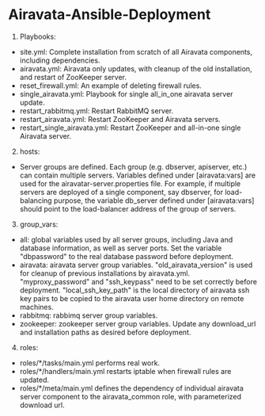 Airavata-Ansible-Deployment
===========================
1. Playbooks:
  - site.yml: Complete installation from scratch of all Airavata components, including dependencies. 
  - airavata.yml: Airavata only updates, with cleanup of the old installation, and restart of ZooKeeper server. 
  - reset_firewall.yml: An example of deleting firewall rules. 
  - single_airavata.yml: Playbook for single all_in_one airavata server update. 
  - restart_rabbitmq.yml: Restart RabbitMQ server.
  - restart_airavata.yml: Restart ZooKeeper and Airavata servers.
  - restart_single_airavata.yml: Restart ZooKeeper and all-in-one single Airavata server. 

2. hosts:
  - Server groups are defined. Each group (e.g. dbserver, apiserver, etc.) can contain multiple servers. Variables defined under [airavata:vars] are used for the airavatar-server.properties file. For example, if multiple servers are deployed of a single component, say dbserver, for load-balancing purpose, the variable db_server defined under [airavata:vars] should point to the load-balancer address of the group of servers. 

3. group_vars:
  - all: global variables used by all server groups, including Java and database information, as well as server ports. Set the variable "dbpassword" to the real database password before deployment. 
  - airavata: airavata server group variables. "old_airavata_version" is used for cleanup of previous installations by airavata.yml. "myproxy_password" and "ssh_keypass" need to be set correctly before deployment. "local_ssh_key_path" is the local directory of airavata ssh key pairs to be copied to the airavata user home directory on remote machines. 	
  - rabbitmq: rabbimq server group variables.
  - zookeeper: zookeeper server group variables. 
Update any download_url and installation paths as desired before deployment. 

4. roles:
  - roles/*/tasks/main.yml performs real work.  
  - roles/*/handlers/main.yml restarts iptable when firewall rules are updated.
  - roles/*/meta/main.yml defines the dependency of individual airavata server component to the airavata_common role, with parameterized download url.  
